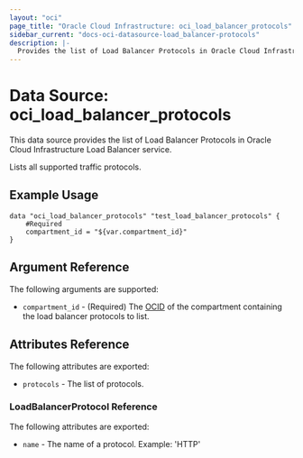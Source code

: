 ```yaml
---
layout: "oci"
page_title: "Oracle Cloud Infrastructure: oci_load_balancer_protocols"
sidebar_current: "docs-oci-datasource-load_balancer-protocols"
description: |-
  Provides the list of Load Balancer Protocols in Oracle Cloud Infrastructure Load Balancer service
---
```


# Data Source: oci_load_balancer_protocols
This data source provides the list of Load Balancer Protocols in Oracle Cloud Infrastructure Load Balancer service.

Lists all supported traffic protocols.

## Example Usage

```hcl
data "oci_load_balancer_protocols" "test_load_balancer_protocols" {
	#Required
	compartment_id = "${var.compartment_id}"
}
```

## Argument Reference

The following arguments are supported:

* `compartment_id` - (Required) The [OCID](https://docs.cloud.oracle.com/iaas/Content/General/Concepts/identifiers.htm) of the compartment containing the load balancer protocols to list.


## Attributes Reference

The following attributes are exported:

* `protocols` - The list of protocols.

### LoadBalancerProtocol Reference

The following attributes are exported:

* `name` - The name of a protocol.  Example: 'HTTP' 

